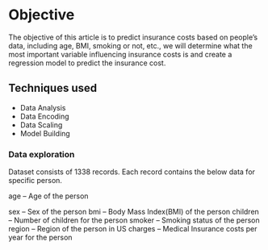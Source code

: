 # Objective
The objective of this article is to predict insurance costs based on people’s data, including age, BMI, smoking or not, etc., we will determine what the most important variable influencing insurance costs is and create a regression model to predict the insurance cost.
## Techniques used
- Data Analysis
- Data Encoding
- Data Scaling
- Model Building

### Data exploration
Dataset consists of 1338 records. Each record contains the below data for specific person.

age – Age of the person

sex – Sex of the person
bmi – Body Mass Index(BMI) of the person
children – Number of children for the person
smoker – Smoking status of the person
region – Region of the person in US
charges – Medical Insurance costs per year for the person
